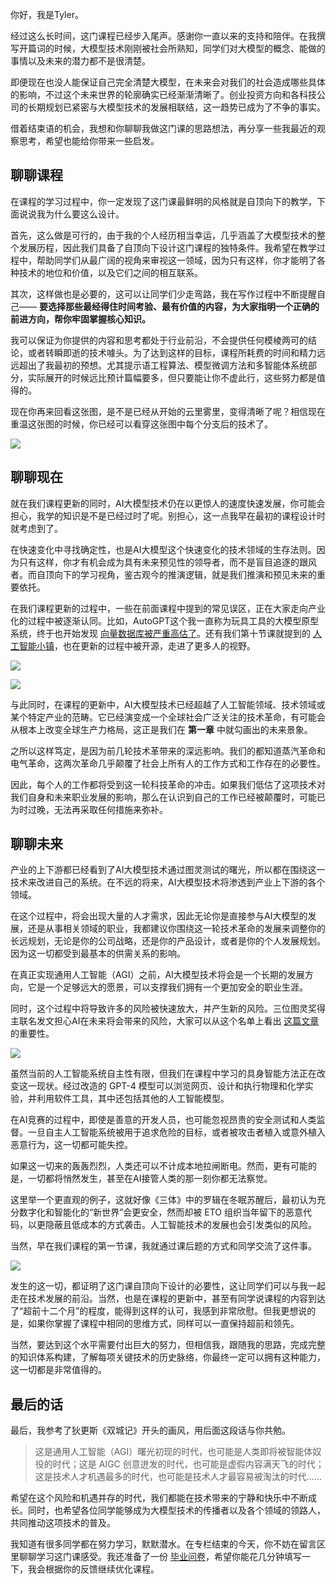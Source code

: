 你好，我是Tyler。

经过这么长时间，这门课程已经步入尾声。感谢你一直以来的支持和陪伴。在我撰写开篇词的时候，大模型技术刚刚被社会所熟知，同学们对大模型的概念、能做的事情以及未来的潜力都不是很清楚。

即便现在也没人能保证自己完全清楚大模型，在未来会对我们的社会造成哪些具体的影响，不过这个未来世界的轮廓确实已经渐渐清晰了。创业投资方向和各科技公司的长期规划已紧密与大模型技术的发展相联结，这一趋势已成为了不争的事实。

借着结束语的机会，我想和你聊聊我做这门课的思路想法，再分享一些我最近的观察思考，希望也能给你带来一些启发。

## 聊聊课程

在课程的学习过程中，你一定发现了这门课最鲜明的风格就是自顶向下的教学，下面说说我为什么要这么设计。

首先，这么做是可行的，由于我的个人经历相当幸运，几乎涵盖了大模型技术的整个发展历程，因此我们具备了自顶向下设计这门课程的独特条件。我希望在教学过程中，帮助同学们从最广阔的视角来审视这一领域，因为只有这样，你才能明了各种技术的地位和价值，以及它们之间的相互联系。

其次，这样做也是必要的，这可以让同学们少走弯路，我在写作过程中不断提醒自己—— **要选择那些最经得住时间考验、最有价值的内容，为大家指明一个正确的前进方向，帮你牢固掌握核心知识。**

我可以保证为你提供的内容和思考都处于行业前沿，不会提供任何模棱两可的结论，或者转瞬即逝的技术噱头。为了达到这样的目标，课程所耗费的时间和精力远远超出了我最初的预想。尤其提示语工程算法、模型微调方法和多智能体系统部分，实际展开的时候远比预计篇幅要多，但只要能让你不虚此行，这些努力都是值得的。

现在你再来回看这张图，是不是已经从开始的云里雾里，变得清晰了呢？相信现在重温这张图的时候，你已经可以看穿这张图中每个分支后的技术了。

![](https://static001.geekbang.org/resource/image/3e/d7/3ebdbf8d1ba4d4df425fd2fc697973d7.jpg?wh=5000x6115)

## 聊聊现在

就在我们课程更新的同时，AI大模型技术仍在以更惊人的速度快速发展，你可能会担心，我学的知识是不是已经过时了呢。别担心，这一点我早在最初的课程设计时就考虑到了。

在快速变化中寻找确定性，也是AI大模型这个快速变化的技术领域的生存法则。因为只有这样，你才有机会成为具有未来预见性的领导者，而不是盲目追逐的跟风者。而自顶向下的学习视角，鉴古观今的推演逻辑，就是我们推演和预见未来的重要依托。

在我们课程更新的过程中，一些在前面课程中提到的常见误区，正在大家走向产业化的过程中被逐渐认同。比如，AutoGPT这个我一直称为玩具工具的大模型原型系统，终于也开始发现 [向量数据库被严重高估了](https://dariuszsemba.com/blog/why-autogpt-engineers-ditched-vector-databases/)。还有我们第十节课就提到的 [人工智能小镇](https://github.com/joonspk-research/generative_agents)，也在更新的过程中被开源，走进了更多人的视野。

![](https://static001.geekbang.org/resource/image/c9/b5/c9abb401e4b0399b282433f7d388a3b5.jpg?wh=1548x862)

![](https://static001.geekbang.org/resource/image/13/65/130d9e8542f5c0582702fdf9ff6fe865.jpg?wh=1990x1286)

与此同时，在课程的更新中，AI大模型技术已经超越了人工智能领域、技术领域或某个特定产业的范畴。它已经演变成一个全球社会广泛关注的技术革命，有可能会从根本上改变全球生产力格局，这正是我们在 **第一章** 中就勾画出的未来景象。

之所以这样笃定，是因为前几轮技术革带来的深远影响。我们的都知道蒸汽革命和电气革命，这两次革命几乎颠覆了社会上所有人的工作方式和工作存在的必要性。

因此，每个人的工作都将受到这一轮科技革命的冲击。如果我们低估了这项技术对我们自身和未来职业发展的影响，那么在认识到自己的工作已经被颠覆时，可能已为时过晚，无法再采取任何措施来弥补。

## 聊聊未来

产业的上下游都已经看到了AI大模型技术通过图灵测试的曙光，所以都在围绕这一技术来改进自己的系统。在不远的将来，AI大模型技术将渗透到产业上下游的各个领域。

在这个过程中，将会出现大量的人才需求，因此无论你是直接参与AI大模型的发展，还是从事相关领域的职业，我都建议你围绕这一轮技术革命的发展来调整你的长远规划，无论是你的公司战略，还是你的产品设计，或者是你的个人发展规划。因为这一切都受到最基本的供需关系的影响。

在真正实现通用人工智能（AGI）之前，AI大模型技术将会是一个长期的发展方向，它是一个足够远大的愿景，可以支撑我们拥有一个更加安全的职业生涯。

同时，这个过程中将导致许多的风险被快速放大，并产生新的风险。三位图灵奖得主联名发文担心AI在未来将会带来的风险，大家可以从这个名单上看出 [这篇文章](https://managing-ai-risks.com/managing_ai_risks.pdf) 的重要性。

![](https://static001.geekbang.org/resource/image/6c/f5/6c180d2009b54f029b17e8896fa44cf5.jpg?wh=1990x2110)

虽然当前的人工智能系统自主性有限，但我们在课程中学习的具身智能方法正在改变这一现状。经过改造的 GPT-4 模型可以浏览网页、设计和执行物理和化学实验，并利用软件工具，其中还包括其他的人工智能模型。

在AI竞赛的过程中，即使是善意的开发人员，也可能忽视昂贵的安全测试和人类监督。一旦自主人工智能系统被用于追求危险的目标，或者被攻击者植入或意外植入恶意行为，这一切都可能失控。

如果这一切来的轰轰烈烈，人类还可以不计成本地拉闸断电。然而，更有可能的是，一切都将悄然发生，甚至在AI接管人类的那一刻你都无法察觉。

这里举一个更直观的例子，这就好像《三体》中的罗辑在冬眠苏醒后，最初认为充分数字化和智能化的“新世界”会更安全，然而却被 ETO 组织当年留下的恶意代码，以更隐蔽且低成本的方式袭击。人工智能技术的发展也会引发类似的风险。

当然，早在我们课程的第一节课，我就通过课后题的方式和同学交流了这件事。

![](https://static001.geekbang.org/resource/image/b4/ee/b4057a2a57d66fbdfcyyc10db5573eee.jpg?wh=4000x2250)

发生的这一切，都证明了这门课自顶向下设计的必要性，这让同学们可以与我一起走在技术发展的前沿。当然，也是在课程的更新中，甚至有同学说课程的内容到达了“超前十二个月”的程度，能得到这样的认可，我感到非常欣慰。但我更想说的是，如果你掌握了课程中相同的思维方式，同样可以一直保持超前和领先。

当然，要达到这个水平需要付出巨大的努力，但相信我，跟随我的思路，完成完整的知识体系构建，了解每项关键技术的历史脉络，你最终一定可以拥有这种能力，这一切都是非常值得的。

## 最后的话

最后，我参考了狄更斯《双城记》开头的画风，用后面这段话与你共勉。

> 这是通用人工智能（AGI）曙光初现的时代，也可能是人类即将被智能体奴役的时代；这是 AIGC 创意迸发的时代，也可能是虚假内容满天飞的时代；这是技术人才机遇最多的时代，也可能是技术人才最容易被淘汰的时代……

希望在这个风险和机遇并存的时代，我们都能在技术带来的宁静和快乐中不断成长。同时，也希望各位同学能够成为大模型技术的传播者以及各个领域的领路人，共同推动这项技术的普及。

我知道有很多同学都在努力学习，默默潜水。在专栏结束的今天，你不妨在留言区里聊聊学习这门课感受。我还准备了一份 [毕业问卷](https://jinshuju.net/f/cjTgJs)，希望你能花几分钟填写一下，我会根据你的反馈继续优化课程。